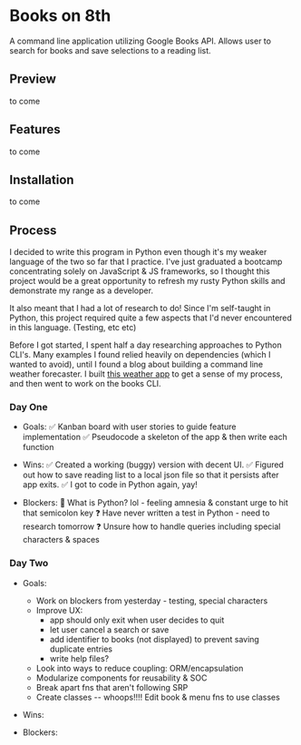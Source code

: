 # Books on 8th

A command line application utilizing Google Books API. Allows user to search for books and save selections to a reading list.

## Preview

to come

## Features

to come

## Installation

to come 

## Process

I decided to write this program in Python even though it's my weaker language of the two so far that I practice. I've just graduated a bootcamp concentrating solely on JavaScript & JS frameworks, so I thought this project would be a great opportunity to refresh my rusty Python skills and demonstrate my range as a developer.

It also meant that I had a lot of research to do! Since I'm self-taught in Python, this project required quite a few aspects that I'd never encountered in this language. (Testing, etc etc)

Before I got started, I spent half a day researching approaches to Python CLI's. Many examples I found relied heavily on dependencies (which I wanted to avoid), until I found a blog about building a command line weather forecaster. I built <a href='github.com/fifikim/weather-cli'>this weather app</a> to get a sense of my process, and then went to work on the books CLI.

### Day One 
- Goals:
  ✅ Kanban board with user stories to guide feature implementation
  ✅ Pseudocode a skeleton of the app & then write each function

- Wins: 
  ✅ Created a working (buggy) version with decent UI. 
  ✅ Figured out how to save reading list to a local json file so that it persists after app exits.
  ✅ I got to code in Python again, yay!

- Blockers:
  👻 What is Python? lol - feeling amnesia & constant urge to hit that semicolon key
  ❓ Have never written a test in Python - need to research tomorrow
  ❓ Unsure how to handle queries including special characters & spaces

### Day Two 
- Goals:
  - Work on blockers from yesterday - testing, special characters
  - Improve UX: 
    - app should only exit when user decides to quit 
    - let user cancel a search or save
    - add identifier to books (not displayed) to prevent saving duplicate entries
    - write help files?
  - Look into ways to reduce coupling: ORM/encapsulation
  - Modularize components for reusability & SOC 
  - Break apart fns that aren't following SRP
  - Create classes -- whoops!!!! Edit book & menu fns to use classes

- Wins:

- Blockers: